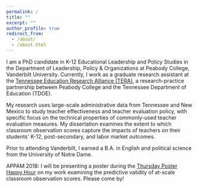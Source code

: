 ```yaml
---
permalink: /
title: ""
excerpt: ""
author_profile: true
redirect_from: 
  - /about/
  - /about.html
---
```


I am a PhD candidate in K-12 Educational Leadership and Policy Studies in the Department of Leadership, Policy & Organizations at Peabody College, Vanderbilt University. Currently, I work as a graduate research assistant at the [Tennessee Education Research Alliance (TERA)](https://peabody.vanderbilt.edu/tera/index.php), a research-practice partnership between Peabody College and the Tennessee Department of Education (TDOE).

My research uses large-scale administrative data from Tennessee and New Mexico to study teacher effectiveness and teacher evaluation policy, with specific focus on the technical properties of commonly-used teacher evaluation measures. My dissertation examines the extent to which classroom observation scores capture the impacts of teachers on their students' K-12, post-secondary, and labor market outcomes. 

Prior to attending Vanderbilt, I earned a B.A. in English and political science from the University of Notre Dame. 

APPAM 2018: I will be presenting a poster during the [Thursday Poster Happy Hour](https://appam.confex.com/appam/2018/webprogram/Session11098.html) on my work examining the predictive validity of at-scale classroom observation scores. Please come by!

